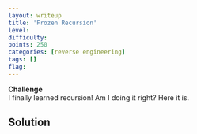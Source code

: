 ```yaml
---
layout: writeup
title: 'Frozen Recursion'
level:
difficulty:
points: 250
categories: [reverse engineering]
tags: []
flag:
---
```

**Challenge**   
I finally learned recursion! Am I doing it right? Here it is.

## Solution

